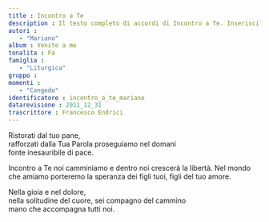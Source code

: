 ```yaml
--- 
title : Incontro a Te
description : Il testo completo di accordi di Incontro a Te. Inseriscila nel tuo canzoniere!
autori : 
   - "Mariano"
album : Venite a me
tonalita : Fa
famiglia : 
   - "Liturgica"
gruppo : 
momenti : 
   - "Congedo"
identificatore : incontro_a_te_mariano
datarevisione : 2011_12_31
trascrittore : Francesco Endrici
--- 
```




Ristorati dal tuo pane,  
rafforzati dalla Tua Parola 
proseguiamo nel domani  
fonte inesauribile di pace.


Incontro a Te  noi camminiamo
e dentro noi crescerà  la libertà.
Nel mondo che amiamo porteremo la speranza
dei figli tuoi, figli del tuo amore. 


Nella gioia e nel dolore,  
nella solitudine del cuore, 
sei compagno del cammino  
mano che accompagna tutti noi.


